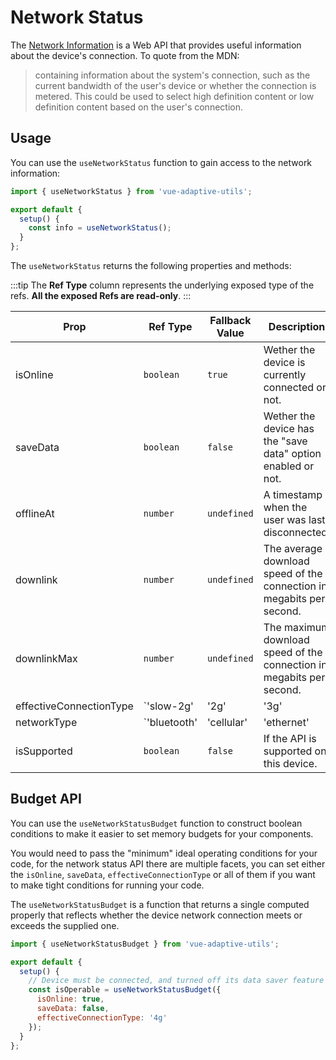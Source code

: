 # Network Status

The [Network Information](https://developer.mozilla.org/en-US/docs/Web/API/Navigator/connection) is a Web API that provides useful information about the device's connection. To quote from the MDN:

> containing information about the system's connection, such as the current bandwidth of the user's device or whether the connection is metered. This could be used to select high definition content or low definition content based on the user's connection.

## Usage

You can use the `useNetworkStatus` function to gain access to the network information:

```js
import { useNetworkStatus } from 'vue-adaptive-utils';

export default {
  setup() {
    const info = useNetworkStatus();
  }
};
```

The `useNetworkStatus` returns the following properties and methods:

:::tip
The **Ref Type** column represents the underlying exposed type of the refs. **All the exposed Refs are read-only**.
:::

| Prop                    | Ref Type                                                                                  | Fallback Value | Description                                                           |
| ----------------------- | ----------------------------------------------------------------------------------------- | -------------- | --------------------------------------------------------------------- |
| isOnline                | `boolean`                                                                                 | `true`         | Wether the device is currently connected or not.                      |
| saveData                | `boolean`                                                                                 | `false`        | Wether the device has the "save data" option enabled or not.          |
| offlineAt               | `number`                                                                                  | `undefined`    | A timestamp when the user was last disconnected.                      |
| downlink                | `number`                                                                                  | `undefined`    | The average download speed of the connection in megabits per second.  |
| downlinkMax             | `number`                                                                                  | `undefined`    | The maximum download speed of the connection in megabits per second.  |
| effectiveConnectionType | `'slow-2g' | '2g' | '3g' | '4g' | undefined`                                              | `undefined`    | Effective type of the connection.                                     |
| networkType             | `'bluetooth' | 'cellular' | 'ethernet' | 'none' | 'wifi' | 'wimax' | 'other' | 'unknown'` | `undefined`    | type of connection a device is using to communicate with the network. |
| isSupported             | `boolean`                                                                                 | `false`        | If the API is supported on this device.                               |

## Budget API

You can use the `useNetworkStatusBudget` function to construct boolean conditions to make it easier to set memory budgets for your components.

You would need to pass the "minimum" ideal operating conditions for your code, for the network status API there are multiple facets, you can set either the `isOnline`, `saveData`, `effectiveConnectionType` or all of them if you want to make tight conditions for running your code.

The `useNetworkStatusBudget` is a function that returns a single computed properly that reflects whether the device network connection meets or exceeds the supplied one.

```js
import { useNetworkStatusBudget } from 'vue-adaptive-utils';

export default {
  setup() {
    // Device must be connected, and turned off its data saver feature and it should be connected over 4g or similar connection
    const isOperable = useNetworkStatusBudget({
      isOnline: true,
      saveData: false,
      effectiveConnectionType: '4g'
    });
  }
};
```
